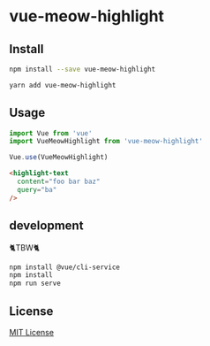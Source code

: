 # vue-meow-highlight

## Install

```bash
npm install --save vue-meow-highlight
```

```bash
yarn add vue-meow-highlight
```

## Usage

```js
import Vue from 'vue'
import VueMeowHighlight from 'vue-meow-highlight'

Vue.use(VueMeowHighlight)
```

```html
<highlight-text
  content="foo bar baz"
  query="ba"
/>
```

## development

🐈TBW🐈

```bash
npm install @vue/cli-service
npm install
npm run serve
```

## License

[MIT License](https://github.com/ndelvalle/v-click-outside/blob/master/LICENSE)
